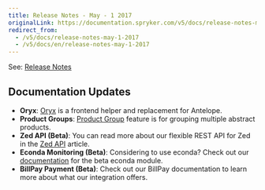 ```yaml
---
title: Release Notes - May - 1 2017
originalLink: https://documentation.spryker.com/v5/docs/release-notes-may-1-2017
redirect_from:
  - /v5/docs/release-notes-may-1-2017
  - /v5/docs/en/release-notes-may-1-2017
---
```


See: [Release Notes](https://cdn.document360.io/9fafa0d5-d76f-40c5-8b02-ab9515d3e879/Images/Documentation/Release_Notes_May_1_2017.pdf)

## Documentation Updates

* **Oryx**: [Oryx](https://documentation.spryker.com/docs/en/oryx) is a frontend helper and replacement for Antelope. 
* **Product Groups**: [Product Group](https://documentation.spryker.com/docs/en/product-group) feature is for grouping multiple abstract products. 
* **Zed API (Beta)**: You can read more about our flexible REST API for Zed in the [Zed API](https://documentation.spryker.com/docs/en/zed-api-config) article.
* **Econda Monitoring (Beta)**: Considering to use econda? Check out our [documentation](https://documentation.spryker.com/docs/en/econda) for the beta econda module. 
* **BillPay Payment (Beta)**: Check out our BillPay documentation to learn more about what our integration offers. <!-- once moved, add a link (https://documentation.spryker.com/industry_partners/payment/billpay/billpay-integration.htm). -->
